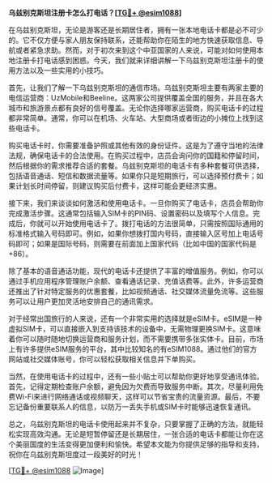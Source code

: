 **乌兹别克斯坦注册卡怎么打电话？[[TG💪+ @esim1088](https://t.me/s/esim1088)]**

在乌兹别克斯坦，无论是游客还是长期居住者，拥有一张本地电话卡都是必不可少的。它不仅方便与家人朋友保持联系，还能帮助你在陌生的地方快速获取信息、导航或者紧急求助。然而，对于初次来到这个中亚国家的人来说，可能对如何使用本地注册卡打电话感到困惑。今天，我们就来详细讲解一下乌兹别克斯坦注册卡的使用方法以及一些实用的小技巧。

首先，让我们了解一下乌兹别克斯坦的通信市场。乌兹别克斯坦主要有两家主要的电信运营商：UzMobile和Beeline。这两家公司提供覆盖全国的服务，并且在各大城市和旅游景点都有良好的信号覆盖。无论你选择哪家运营商，购买电话卡的过程都非常简单。通常，你可以在机场、火车站、大型商场或者街边的小摊位上找到这些电话卡。

购买电话卡时，你需要准备护照或其他有效的身份证件。这是为了遵守当地的法律法规，确保电话卡的合法使用。在购买过程中，店员会询问你的国籍和停留时间，然后根据你的需求推荐合适的套餐。乌兹别克斯坦的电话卡有多种套餐可供选择，包括语音通话、短信和数据流量等。如果你只是短期旅行，可以选择预付费卡；如果计划长时间停留，则建议购买后付费卡，这样可能会更经济实惠。

接下来，我们来谈谈如何激活和使用电话卡。一旦你购买了电话卡，店员会帮助你完成激活步骤。这通常包括输入SIM卡的PIN码、设置密码以及填写个人信息。完成后，你就可以开始使用电话卡了。拨打电话的方法很简单，只需按照国际通用的标准格式输入号码即可。例如，如果你想拨打国内号码，直接输入区号加上电话号码即可；如果是国际号码，则需要在前面加上国家代码（比如中国的国家代码是+86）。

除了基本的语音通话功能，现代的电话卡还提供了丰富的增值服务。例如，你可以通过手机应用程序管理账户余额、查看通话记录、充值话费等。此外，许多运营商还推出了针对特定服务的优惠套餐，比如视频通话、社交媒体流量免流等。这些服务可以让用户更加灵活地安排自己的通讯需求。

对于经常出国旅行的人来说，还有一个非常实用的选择就是eSIM卡。eSIM是一种虚拟SIM卡，可以直接嵌入到支持该技术的设备中，无需物理更换SIM卡。这意味着你可以随时随地切换运营商和服务计划，而不需要携带多张实体卡。目前，市场上有许多提供eSIM服务的平台，其中比较知名的有eSIM1088。通过他们的官方网站或社交媒体账号，你可以轻松获取相关信息并下单购买。

当然，在使用电话卡的过程中，还有一些小贴士可以帮助你更好地享受通讯体验。首先，记得定期检查账户余额，避免因为欠费而导致服务中断。其次，尽量利用免费Wi-Fi来进行网络通话或视频聊天，这样可以节省宝贵的流量资源。最后，不要忘记备份重要联系人的信息，以防万一丢失手机或SIM卡时能够迅速恢复通讯。

总之，乌兹别克斯坦的电话卡使用起来并不复杂，只要掌握了正确的方法，就能轻松实现高效沟通。无论是短暂停留还是长期居住，一张合适的电话卡都能让你在这个美丽国度的生活变得更加便利和愉快。希望本文能为你提供足够的指导和支持，祝你在乌兹别克斯坦度过一段美好的时光！

[[TG💪+ @esim1088](https://t.me/s/esim1088) ![Image](https://i.postimg.cc/4NQfJmqS/Snipaste-2025-05-13-00-14-12.png)]